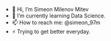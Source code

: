 - 👋 Hi, I’m Simeon Milenov Mitev
- 🌱 I’m currently learning Data Science.
- 📫 How to reach me: @simeon_97m
- ⚡ Trying to get better everyday. 


